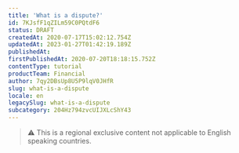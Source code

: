 ```yaml
---
title: 'What is a dispute?'
id: 7KJsfF1qZILm59C0PQtdF6
status: DRAFT
createdAt: 2020-07-17T15:02:12.754Z
updatedAt: 2023-01-27T01:42:19.189Z
publishedAt: 
firstPublishedAt: 2020-07-20T18:18:15.752Z
contentType: tutorial
productTeam: Financial
author: 7qy2DBsUp8U5P9lqV0JHfR
slug: what-is-a-dispute
locale: en
legacySlug: what-is-a-dispute
subcategory: 204Hz794zvcUIJXLcShY43
---
```


>⚠️ This is a regional exclusive content not applicable to English speaking countries.
